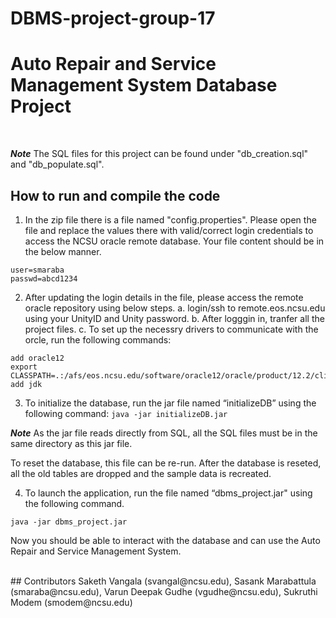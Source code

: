 # DBMS-project-group-17

# Auto Repair and Service Management System Database Project

<br>

***Note***
The SQL files for this project can be found under "db_creation.sql" and "db_populate.sql".

## How to run and compile the code

1. In the zip file there is a file named "config.properties". Please open the file and replace the values there with valid/correct login credentials to access the NCSU oracle remote database. 
Your file content should be in the below manner.

```
user=smaraba
passwd=abcd1234
```



2. After updating the login details in the file, please access the remote oracle repository using below steps.
  a. login/ssh to remote.eos.ncsu.edu using your UnityID and Unity password.
  b. After logggin in, tranfer all the project files.
  c. To set up the necessry drivers to communicate with the orcle, run the following commands:
  
  ```
  add oracle12
  export CLASSPATH=.:/afs/eos.ncsu.edu/software/oracle12/oracle/product/12.2/client/jdbc/lib/ojdbc8.jar
  add jdk
  ```
  
3. To initialize the database, run the jar file named “initializeDB” using the following command: `java -jar initializeDB.jar`

***Note*** 
As the jar file reads directly from SQL, all the SQL files must be in the same directory as this jar file.

To reset the database, this file can be re-run. After the database is reseted, all the old tables are dropped and the sample data is recreated.

4.  To launch the application, run the file named “dbms_project.jar" using the following command.

```
java -jar dbms_project.jar

```
Now you should be able to interact with the database and can use the Auto Repair and Service Management System.

<br>
## Contributors
Saketh Vangala     (svangal@ncsu.edu),  
Sasank Marabattula (smaraba@ncsu.edu),     
Varun Deepak Gudhe (vgudhe@ncsu.edu),  
Sukruthi Modem     (smodem@ncsu.edu)  
